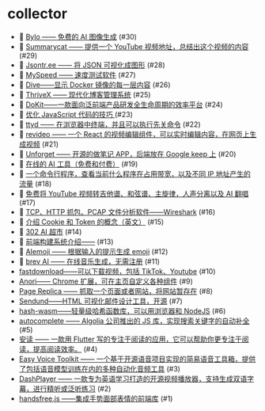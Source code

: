 # collector
- 👻 [Bylo —— 免费的 AI 图像生成](https://github.com/dengaye/collector/issues/30) (#30)
- 👻 [Summarycat —— 提供一个 YouTube 视频地址，总结出这个视频的内容](https://github.com/dengaye/collector/issues/29) (#29)
- 👻 [Jsontr.ee —— 将 JSON 可视化成图形](https://github.com/dengaye/collector/issues/28) (#28)
- 👻 [MySpeed —— 速度测试软件](https://github.com/dengaye/collector/issues/27) (#27)
- 👻 [Dive——显示 Docker 镜像的每一层内容](https://github.com/dengaye/collector/issues/26) (#26)
- 👻 [ThriveX —— 现代化博客管理系统](https://github.com/dengaye/collector/issues/25) (#25)
- 👻 [DoKit——一款面向泛前端产品研发全生命周期的效率平台](https://github.com/dengaye/collector/issues/24) (#24)
- 🎅 [优化 JavaScript 代码的技巧 ](https://github.com/dengaye/collector/issues/23) (#23)
- 👻 [ttyd —— 在浏览器中终端，并且可以执行先关命令](https://github.com/dengaye/collector/issues/22) (#22)
- 👻 [revideo —— 一个 React 的视频编辑组件，可以实时编辑内容，在网页上生成视频](https://github.com/dengaye/collector/issues/21) (#21)
- 👻 [Unforget —— 开源的做笔记 APP，后端放在 Google keep 上](https://github.com/dengaye/collector/issues/20) (#20)
- 👻 [在线的 AI 工具（免费和付费）](https://github.com/dengaye/collector/issues/19) (#19)
- 👻 [一个命令行程序，查看当前什么程序在占用带宽，以及不同 IP 地址产生的流量](https://github.com/dengaye/collector/issues/18) (#18)
- 👻 [免费将 YouTube 视频转吉他谱、和弦谱、主旋律，人声分离以及 AI 翻唱](https://github.com/dengaye/collector/issues/17) (#17)
- 👻 [TCP、HTTP 抓包、PCAP 文件分析软件——Wireshark](https://github.com/dengaye/collector/issues/16) (#16)
- 🎃 [介绍 Cookie 和 Token 的概念（英文）](https://github.com/dengaye/collector/issues/15) (#15)
- 👻 [302 AI 超市](https://github.com/dengaye/collector/issues/14) (#14)
- 🎃 [前端构建系统介绍——](https://github.com/dengaye/collector/issues/13) (#13)
- 👻 [AIemoji —— 根据输入的提示生成 emoji](https://github.com/dengaye/collector/issues/12) (#12)
- 👻 [brev AI —— 在线音乐生成，无需注册](https://github.com/dengaye/collector/issues/11) (#11)
-  [fastdownload——可以下载视频，包括 TikTok、Youtube](https://github.com/dengaye/collector/issues/10) (#10)
-  [Anori—— Chrome 扩展，可在主页自定义各种组件](https://github.com/dengaye/collector/issues/9) (#9)
-  [Page Replica —— 抓取一个页面或者网站，将网站暂存在](https://github.com/dengaye/collector/issues/8) (#8)
-  [Sendund——HTML 可视化邮件设计工具，开源](https://github.com/dengaye/collector/issues/7) (#7)
-  [hash-wasm——轻量级哈希函数库，可以用浏览器和 NodeJS](https://github.com/dengaye/collector/issues/6) (#6)
-  [autocomplete —— Algolia 公司推出的 JS 库，实现搜索关键字的自动补全](https://github.com/dengaye/collector/issues/5) (#5)
-  [安读 —— 一款用  Flutter 写的专注于阅读的应用，它可以帮助你更专注于阅读，提高阅读效率。](https://github.com/dengaye/collector/issues/4) (#4)
-  [Easy Voice Toolkit —— 一个基于开源语音项目实现的简易语音工具箱，提供了包括语音模型训练在内的多种自动化音频工具](https://github.com/dengaye/collector/issues/3) (#3)
-  [DashPlayer —— 一款专为英语学习打造的开源视频播放器，支持生成双语字幕，进行精听或泛听练习](https://github.com/dengaye/collector/issues/2) (#2)
-  [handsfree.js ——集成手势面部表情的前端库](https://github.com/dengaye/collector/issues/1) (#1)
